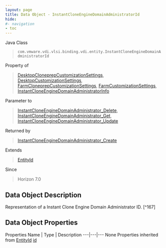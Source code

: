 ```yaml
---
layout: page
title: Data Object - InstantCloneEngineDomainAdministratorId
hide:
#- navigation
- toc
---
```








Java Class
> `com.vmware.vdi.vlsi.binding.vdi.entity.InstantCloneEngineDomainAdministratorId`

Property of
> [DesktopCloneprepCustomizationSettings](vdi.resources.Desktop.CloneprepCustomizationSettings.md#field_detail), [DesktopCustomizationSettings](vdi.resources.Desktop.CustomizationSettings.md#field_detail), [FarmCloneprepCustomizationSettings](vdi.resources.Farm.CloneprepCustomizationSettings.md#field_detail), [FarmCustomizationSettings](vdi.resources.Farm.CustomizationSettings.md#field_detail), [InstantCloneEngineDomainAdministratorInfo](vdi.utils.InstantCloneEngineDomainAdministrator.InstantCloneEngineDomainAdministratorInfo.md#field_detail)

Parameter to
> [InstantCloneEngineDomainAdministrator_Delete](vdi.utils.InstantCloneEngineDomainAdministrator.md#delete), [InstantCloneEngineDomainAdministrator_Get](vdi.utils.InstantCloneEngineDomainAdministrator.md#get), [InstantCloneEngineDomainAdministrator_Update](vdi.utils.InstantCloneEngineDomainAdministrator.md#update)

Returned by
> [InstantCloneEngineDomainAdministrator_Create](vdi.utils.InstantCloneEngineDomainAdministrator.md#create)

Extends
> [EntityId](vdi.EntityId.md)

Since
> Horizon 7.0


## Data Object Description

Representation of a Instant Clone Engine Domain Administrator ID.
 [^167]



## Data Object Properties
Properties
Name |  Type |  Description
---|---|---
None
Properties inherited from [EntityId](vdi.EntityId.md)
[id](vdi.EntityId.md#id)


 
